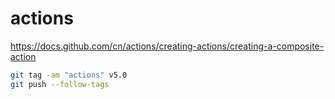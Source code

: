 # actions
https://docs.github.com/cn/actions/creating-actions/creating-a-composite-action

``` bash
git tag -am "actions" v5.0
git push --follow-tags

``` 